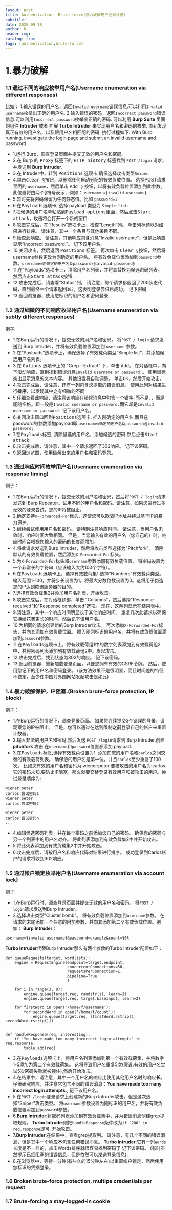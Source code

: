 ```yaml
--- 
layout: post
title: Authentication--Brute-force(暴力破解用户登录认证)
subtitle:
date: 2020-09-18
author: D
header-img:
catalog: true
tags: [authentication,brute-force]
---
```

# 1.暴力破解
### 1.1 通过不同的响应枚举用户名(Username enumeration via different responses)
比如：
1.输入错误的用户名，返回`Invalid username`错误信息.可以利用`Invalid username`枚举出正确的用户名.
2.输入错误的密码，返回`Incorrect password`错误信息.可以利用`Incorrect password`枚举出正确的密码.
可以利用 **Burp Suite** 里面的组件 **Intruder** 或者 扩展 **Turbo Intruder** 来实现用户名和密码的枚举.
直到发现真正有效的用户名，以及跟用户名相匹配的密码.
执行过程如下:
With Burp running, investigate the login page and submit an invalid username and password. 
- 1.运行 Burp，调查登录页面并提交无效的用户名和密码。
- 2.在 Burp 的 <kbd>Proxy</kbd> 标签下的 <kbd>HTTP history</kbd> 标签找到 `POST /login` 请求，并发送到 **Burp Intruder**.
- 3.在 Intruder中，转到 <kbd>Positions</kbd> 选项卡,确保选择攻击类型`Sniper`.
- 4.单击<kbd>Clear §</kbd>按钮，以删除任何自动分配的有效负载位置。 选择POST请求里面的 `username`，然后单击 <kbd>Add §</kbd> 按钮，以将有效负载位置添加到此参数。 
      此位置将由两个§符号表示，例如：`username =§invalid-username§`
- 5.暂时先将密码保留为任何静态值。比如 `password=1`
- 6.在<kbd>Payloads</kbd>选项卡, 选择 payload 类型为 `Simple list`.
- 7.把候选的用户名单粘贴到<kbd>Payload options</kbd>里面，然后点击<kbd>Start attack</kbd>，攻击将会打开一个新的窗口.
- 8.攻击完成后，在“Results”选项卡上，检查“Length”列。 单击列标题以对结果进行排序。 请注意，其中一个条目与其他条目不同。
- 9.检查此响应。 请注意，其他响应包含消息“Invalid username”，但是此响应显示“Incorrect password.”。 记下该用户名。                                                                    
- 10.关闭攻击，然后返回 <kbd>Positions</kbd> 标签。 再次单击 <kbd>Clear §</kbd>按钮，然后将username参数更改为刚确定的用户名。 
      将有效负载位置添加到`password`参数。`username=刚确定的用户名＆password=§invalid-password§`
- 11.在“Payloads”选项卡上，清除用户名列表，并将其替换为候选密码列表。 然后点击<kbd>Start attack</kbd>按钮.
- 12.攻击完成后，请查看“Status”列。 请注意，每个请求都返回了200状态代码，直到最终一个请求返回`302`。这表明登录尝试已成功。 记下密码.
- 13.返回浏览器，使用您标识的用户名和密码登录.

### 1.2 通过细微的不同响应枚举用户名(Username enumeration via subtly different responses)
例子:
- 1.在Burp运行的情况下，提交无效的用户名和密码。 将`POST / login` 请求发送到 Burp Intruder，并将有效负载位置添加到 `username` 参数。
- 2.在“Payloads”选项卡上，确保选择了有效载荷类型“Simple list”，并添加候选用户名列表。
- 3.在 <kbd>Options</kbd> 选项卡上的 "Grep - Extract" 下，单击 <kbd>Add</kbd>。 在对话框中，向下滚动响应，直到找到错误消息`Invalid username or password.`。
      使用鼠标突出显示消息的文本内容。 其他设置将自动调整。 单击<kbd>OK</kbd>，然后开始攻击。
- 4.攻击完成后，请注意，还有**一列**包含您提取的错误消息。 使用此列对结果进行**排序**，以发现其中之有细微的不同
- 5.仔细查看此响应，请注意该响应在错误消息中包含一个错字-而不是`.`，而是尾随空格。即一般是`Invalid suername or password.`而它却是`Invalid username or password ` 记下该用户名。
- 6.关闭攻击窗口回到<kbd>Positions</kbd>选项卡. 插入刚确定的用户名,而且在password的参数添加payload即:`username=确定的用户名&password=§invalid-password§`
- 7.在<kbd>Payloads</kbd>标签, 清除候选的用户名，添加候选的密码.然后点击<kbd>Start attack</kbd>. 
- 8.攻击完成后，请注意，其中一个请求返回了302响应。 记下该密码。
- 9.返回浏览器，使用破解出来的用户名和密码登录。

### 1.3 通过响应时间枚举用户名(Username enumeration via response timing)
例子：
- 1.在Burp运行的情况下，提交无效的用户名和密码，然后将`POST / login`请求发送到 Burp Repeater。试用不同的用户名和密码。请注意，如果您进行过多无效的登录尝试，您的IP将被阻止。
- 2.确定支持`X-Forwarded-For`标头，这使您可以欺骗IP地址并绕过基于IP的暴力保护。
- 3.继续尝试使用用户名和密码。 请特别注意响应时间。 请注意，当用户名无效时，响应时间大致相同。 但是，当您输入有效的用户名（您自己的）时，响应时间会根据您输入的密码的长度而增加。
- 4.将此请求发送到Burp Intruder，然后将攻击类型选择为"Pitchfork"。 清除默认的有效负载位置，然后添加`X-Forwarded-For`标头。
- 5.为`X-Forwarded-For`标头和`username`参数添加有效负载位置。 将密码设置为一个非常长的字符串（应该输入大约100个字符）。
- 6.在<kbd>Payloads</kbd>选项卡上，选择有效载荷集1.选择"Numbers"有效载荷类型。 输入范围1-100，并将步长设置为1。将最大分数位数设置为0。这将用于伪造您的IP达到欺骗服务器的目的。
- 7.选择有效负载集2并添加用户名列表，开始攻击。
- 8.攻击完成后，在对话框顶部，单击 "Columns"，然后选择"Response received"和"Response completed"选项。 现在，这两列显示在结果表中。
- 9.请注意，其中一个响应时间明显长于其他响应时间。 重复几次此请求以确保它持续花费更长的时间，然后记下该用户名。
- 10.为相同的请求创建新的Burp Intruder攻击。 再次添加`X-Forwarded-For`标头，并向其添加有效负载位置。 插入刚刚标识的用户名，并将有效负载位置添加到`password`参数。
- 11.在<kbd>Payloads</kbd>选项卡上，将有效载荷组1中的数字列表添加到有效载荷组2中，并将密码列表添加到有效载荷组2中。发起攻击。
- 12.攻击完成后，找到状态为302的响应。 记下该密码。
- 13.返回浏览器，重新加载登录页面，以便您拥有有效的CSRF令牌。 然后，使用您记下的用户名和密码登录。
(该方法效果不是很明显，而且时间差的特征不稳定，至少在中国对外国网站发起攻击是如此)

### 1.4 暴力破解保护，IP阻塞.(Broken brute-force protection, IP block)
例子：
- 1.在Burp运行的情况下，调查登录页面。 如果您连续提交3个错误的登录，请观察您的IP被阻止。 但是，您可以通过在达到限制**之前**登录自己的帐户来重置计数器。
- 2.输入非法的用户名和密码,然后发送 `POST /login`请求到 Burp Intruder.创建 **pitchfork** 攻击,在`username`和`password`位置都添加 payload.
- 3.在<kbd>Payloads</kbd>标签,选择有效载荷设置为1. 添加在您的用户名和`carlos`之间交替的有效载荷列表。 确保您的用户名是第一位，并且`carlos`至少重复了100次。
      比如您有效的用户名和密码为:wiener:peter  要被攻击的用户名为:carlos 它的密码未知.要防止IP阻塞，那么就要交替登录有效用户和被攻击的用户。尝试登录顺序为:
```
wiener:peter
carlos:尝试密码1
wiener:peter
carlos:尝试密码2
...
wiener:peter
carlos:尝试密码n
...
```
- 4.编辑候选密码列表，并在每个密码之前添加您自己的密码。 确保您的密码与另一个列表中的用户名对齐。 将此列表添加到有效负载集2中并开始攻击。
- 5.将此列表添加到有效负载集2中并开始攻击。
- 6.攻击完成后，请按用户名和响应代码对结果进行排序。 成功登录到Carlos帐户的请求将收到302响应。

### 1.5 通过帐户锁定枚举用户名(Username enumeration via account lock)
例子:
- 1.在Burp运行时，调查登录页面并提交无效的用户名和密码。 将`POST / login`请求发送到Burp Intruder。
- 2.选择攻击类型"Cluster bomb"。 将有效负载位置添加到`username`参数。 在请求的末尾添加一个任意的附加参数，并向其添加第二个有效负载位置。例如：
**Burp Intruder**：
```
username=§invalid-username§&password=example&count=§0§
```
**Turbo Intruder**代替Burp Intruder那么有两个参数的Turbo Intruder配置如下：

```
def queueRequests(target, wordlists):
    engine = RequestEngine(endpoint=target.endpoint,
                           concurrentConnections=50,
                           requestsPerConnection=1,
                           pipeline=True
                           )

    for i in range(3, 8):
        engine.queue(target.req, randstr(i), learn=1)
        engine.queue(target.req, target.baseInput, learn=2)

    for firstWord in open('/home/f/username'):
        for secondWord in open('/home/f/count'):
            engine.queue(target.req, [firstWord.rstrip(), secondWord.rstrip()])


def handleResponse(req, interesting):
    if 'You have made too many incorrect login attempts' in req.response:
        table.add(req)
```

- 3.在<kbd>Payloads</kbd>选项卡上，将用户名列表添加到第一个有效载荷集，并将数字1-5添加为第二个有效载荷集。 这将导致用户名重复5次(假设:有效的用户名尝试5次密码失败就被锁住),然后开始攻击。
- 4.在结果中，请注意，其中一个用户名的响应比使用其他用户名时的响应**长**。 仔细研究响应，并注意它包含不同的错误消息：**You have made too many incorrect login attempts.**, 记下该用户名。
- 5.在`POST /login`登录请求上创建新的Burp Intruder攻击，但是这次选择"Sniper"攻击类型。 将`username`参数设置为刚标识的用户名，并将有效负载位置添加到`password`参数。
- 6.**Burp Intruder**:将密码列表添加到有效负载集中，并为错误消息创建grep提取规则。
    **Turbo Intrude**:则把`handleResponse`条件改为`if '200' in req.response`即可. 开始攻击。
- 7.**Burp Intruder**:在结果中，查看grep提取列。 请注意，有几个不同的错误消息，但是其中一个响应**不**包含任何错误消息。
    **Turbo Intruder**:它有一列`Words`长度是不一样的，点击Words排序就很容易找到密码了 记下该密码。
      (有时虽然提示已经阻塞的错误信息，但是依然可以发送登录信息).
- 8.在浏览器中，等待一分钟(有些久的15分钟左右)以重置帐户锁定，然后使用您标识的凭据登录。

### 1.6 Broken brute-force protection, multipe credentials per request
### 1.7 Brute-forcing a stay-logged-in cookie
